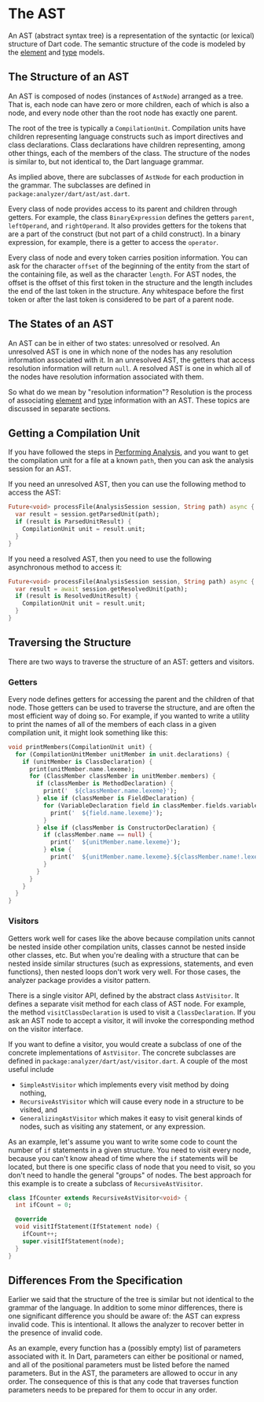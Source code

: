 # The AST

An AST (abstract syntax tree) is a representation of the syntactic (or lexical)
structure of Dart code. The semantic structure of the code is modeled by the
[element][element] and [type][type] models.

## The Structure of an AST

An AST is composed of nodes (instances of `AstNode`) arranged as a tree. That
is, each node can have zero or more children, each of which is also a node, and
every node other than the root node has exactly one parent.

The root of the tree is typically a `CompilationUnit`. Compilation units have
children representing language constructs such as import directives and class
declarations. Class declarations have children representing, among other things,
each of the members of the class. The structure of the nodes is similar to, but
not identical to, the Dart language grammar.

As implied above, there are subclasses of `AstNode` for each production in the
grammar. The subclasses are defined in `package:analyzer/dart/ast/ast.dart`.

Every class of node provides access to its parent and children through getters.
For example, the class `BinaryExpression` defines the getters `parent`,
`leftOperand`, and `rightOperand`. It also provides getters for the tokens that
are a part of the construct (but not part of a child construct). In a binary
expression, for example, there is a getter to access the `operator`.

Every class of node and every token carries position information. You can ask
for the character `offset` of the beginning of the entity from the start of the
containing file, as well as the character `length`. For AST nodes, the offset
is the offset of this first token in the structure and the length includes the
end of the last token in the structure. Any whitespace before the first token or
after the last token is considered to be part of a parent node.

## The States of an AST

An AST can be in either of two states: unresolved or resolved. An unresolved
AST is one in which none of the nodes has any resolution information associated
with it. In an unresolved AST, the getters that access resolution information
will return `null`. A resolved AST is one in which all of the nodes have
resolution information associated with them.

So what do we mean by "resolution information"? Resolution is the process of
associating [element][element] and [type][type] information with an AST. These
topics are discussed in separate sections.

## Getting a Compilation Unit

If you have followed the steps in [Performing Analysis][analysis], and you want
to get the compilation unit for a file at a known `path`, then you can ask the
analysis session for an AST.

If you need an unresolved AST, then you can use the following method to access
the AST:

```dart
Future<void> processFile(AnalysisSession session, String path) async {
  var result = session.getParsedUnit(path);
  if (result is ParsedUnitResult) {
    CompilationUnit unit = result.unit;
  }
}
```

If you need a resolved AST, then you need to use the following asynchronous
method to access it:

```dart
Future<void> processFile(AnalysisSession session, String path) async {
  var result = await session.getResolvedUnit(path);
  if (result is ResolvedUnitResult) {
    CompilationUnit unit = result.unit;
  }
}
```

## Traversing the Structure

There are two ways to traverse the structure of an AST: getters and visitors.

### Getters

Every node defines getters for accessing the parent and the children of that
node. Those getters can be used to traverse the structure, and are often the
most efficient way of doing so. For example, if you wanted to write a utility to
print the names of all of the members of each class in a given compilation unit,
it might look something like this:

```dart
void printMembers(CompilationUnit unit) {
  for (CompilationUnitMember unitMember in unit.declarations) {
    if (unitMember is ClassDeclaration) {
      print(unitMember.name.lexeme);
      for (ClassMember classMember in unitMember.members) {
        if (classMember is MethodDeclaration) {
          print('  ${classMember.name.lexeme}');
        } else if (classMember is FieldDeclaration) {
          for (VariableDeclaration field in classMember.fields.variables) {
            print('  ${field.name.lexeme}');
          }
        } else if (classMember is ConstructorDeclaration) {
          if (classMember.name == null) {
            print('  ${unitMember.name.lexeme}');
          } else {
            print('  ${unitMember.name.lexeme}.${classMember.name!.lexeme}');
          }
        }
      }
    }
  }
}
```

### Visitors

Getters work well for cases like the above because compilation units cannot be
nested inside other compilation units, classes cannot be nested inside other
classes, etc. But when you're dealing with a structure that can be nested inside
similar structures (such as expressions, statements, and even functions), then
nested loops don't work very well. For those cases, the analyzer package
provides a visitor pattern.

There is a single visitor API, defined by the abstract class `AstVisitor`. It
defines a separate visit method for each class of AST node. For example, the
method `visitClassDeclaration` is used to visit a `ClassDeclaration`. If you
ask an AST node to accept a visitor, it will invoke the corresponding method on
the visitor interface.

If you want to define a visitor, you would create a subclass of one of the
concrete implementations of `AstVisitor`. The concrete subclasses are defined in
`package:analyzer/dart/ast/visitor.dart`. A couple of the most useful include
- `SimpleAstVisitor` which implements every visit method by doing nothing,
- `RecursiveAstVisitor` which will cause every node in a structure to be
  visited, and
- `GeneralizingAstVisitor` which makes it easy to visit general kinds of nodes,
  such as visiting any statement, or any expression.

As an example, let's assume you want to write some code to count the number of
`if` statements in a given structure. You need to visit every node, because you
can't know ahead of time where the `if` statements will be located, but there is
one specific class of node that you need to visit, so you don't need to handle
the general "groups" of nodes. The best approach for this example is to create a
subclass of `RecursiveAstVisitor`.

```dart
class IfCounter extends RecursiveAstVisitor<void> {
  int ifCount = 0;

  @override
  void visitIfStatement(IfStatement node) {
    ifCount++;
    super.visitIfStatement(node);
  }
}
```

## Differences From the Specification

Earlier we said that the structure of the tree is similar but not identical to
the grammar of the language. In addition to some minor differences, there is
one significant difference you should be aware of: the AST can express invalid
code. This is intentional. It allows the analyzer to recover better in the
presence of invalid code.

As an example, every function has a (possibly empty) list of parameters
associated with it. In Dart, parameters can either be positional or named, and
all of the positional parameters must be listed before the named parameters. But
in the AST, the parameters are allowed to occur in any order. The consequence of
this is that any code that traverses function parameters needs to be prepared
for them to occur in any order.

[analysis]: analysis.md
[element]: element.md
[type]: type.md
